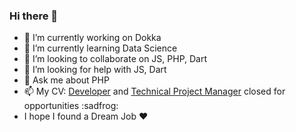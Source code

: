 ### Hi there 👋

- 🔭 I’m currently working on Dokka
- 🌱 I’m currently learning Data Science
- 👯 I’m looking to collaborate on JS, PHP, Dart
- 🤔 I’m looking for help with JS, Dart
- 💬 Ask me about PHP
- 📫 My CV: [Developer](https://github.com/dagolub/cv/blob/master/Dmitriy_Golub_Senior_PHP_Developer.pdf) and [Technical Project Manager](https://github.com/dagolub/cv/blob/master/Dmitriy_Golub_Senior_Technical_Project_Manager.pdf) closed for opportunities :sadfrog:
- I hope I found a Dream Job :heart:
